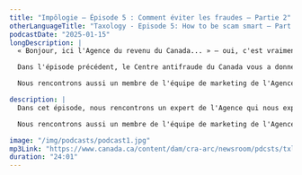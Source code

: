 ```yaml
---
title: "Impôlogie – Épisode 5 : Comment éviter les fraudes – Partie 2"
otherLanguageTitle: "Taxology - Episode 5: How to be scam smart – Part 2"
podcastDate: "2025-01-15"
longDescription: |
  « Bonjour, ici l'Agence du revenu du Canada... » – oui, c'est vraiment l’Agence cette fois-ci! Toutefois, il y a des acteurs malveillants qui tentent de frauder en se faisant passer pour des employés de l'Agence ou d'autres ministères. Certaines fraudes sont faciles à repérer, et d'autres ne le sont pas! Dans cet épisode, nous vous donnons de l’information qui vous aidera à vous protéger contre ces tentatives malveillantes.

  Dans l'épisode précédent, le Centre antifraude du Canada vous a donné des conseils pour vous protéger contre la fraude. Dans cet épisode, nous rencontrons un expert de l'Agence qui nous explique quand et comment l'Agence peut légitimement communiquer avec les contribuables, et ce qu’elle fait pour protéger vos renseignements si vous avez été victime d'une fraude.

  Nous rencontrons aussi un membre de l'équipe de marketing de l'Agence qui présente les efforts déployés pour informer les Canadiens au sujet des fraudes par l'intermédiaire du jeu d'évasion « Évitez les arnaques » que vous avez peut-être vu dans les centres commerciaux du Canada en 2024.

description: |
  Dans cet épisode, nous rencontrons un expert de l'Agence qui nous explique quand et comment l'Agence peut légitimement communiquer avec les contribuables, et ce qu’elle fait pour protéger vos renseignements si vous avez été victime d'une fraude.

  Nous rencontrons aussi un membre de l'équipe de marketing de l'Agence qui présente les efforts déployés pour informer les Canadiens au sujet des fraudes par l'intermédiaire du jeu d'évasion « Évitez les arnaques » que vous avez peut-être vu dans les centres commerciaux du Canada en 2024.

image: "/img/podcasts/podcast1.jpg"
mp3Link: "https://www.canada.ca/content/dam/cra-arc/newsroom/pdcsts/txlgy-episode-5-fr.mp3"
duration: "24:01"
---
```


